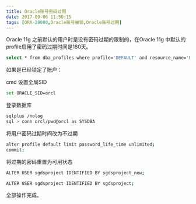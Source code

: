```yaml
---
title: Oracle账号密码过期
date: 2017-09-06 11:50:15
tags: [ORA-28000,Oracle账号被锁,Oracle账号过期]
---
```


Oracle 11g 之前默认的用户时是没有密码过期的限制的，在Oracle 11g 中默认的profile启用了密码过期时间是180天。

<!--more-->

``` bash
select * from dba_profiles where profile='DEFAULT' and resource_name='PASSWORD_LIFE_TIME';
```

如果是已经锁定了账户：

cmd 设置全局SID 

``` bash
set ORACLE_SID=orcl
```

登录数据库

``` bash
sqlplus /nolog
sql > conn orcl/pwd@orcl as SYSDBA
```

将用户密码过期时间改为不过期 

``` bash
alter profile default limit password_life_time unlimited;
commit;
```

将过期的密码重置为可用状态
 
 ``` bash
 ALTER USER sgdsproject IDENTIFIED BY sgdsproject_new;

 ALTER USER sgdsproject IDENTIFIED BY sgdsproject;
``` 
 
全部操作完成。
